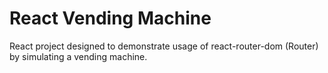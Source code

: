 # React Vending Machine

React project designed to demonstrate usage of react-router-dom (Router) by simulating a vending machine.